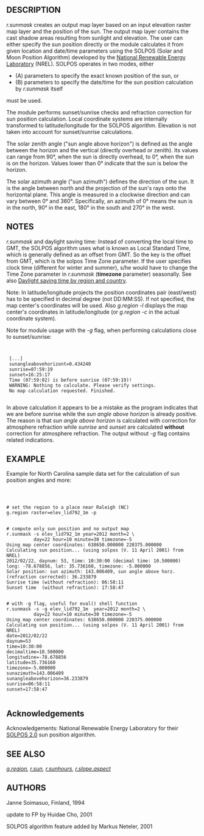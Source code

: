 
## DESCRIPTION

*r.sunmask* creates an output map layer based on an input elevation
raster map layer and the position of the sun. The output map layer contains the
cast shadow areas resulting from sunlight and elevation. The user can either
specify the sun position directly or the module calculates it from given
location and date/time parameters using the SOLPOS (Solar and Moon Position Algorithm)
developed by the
[National Renewable Energy Laboratory](https://www.nrel.gov/)
(NREL). SOLPOS operates in two modes, either

* (A) parameters to specify the exact known position of the sun, or
* (B) parameters to specify the date/time for the sun position calculation
  by *r.sunmask* itself

must be used.

The module performs sunset/sunrise checks and refraction correction for
sun position calculation. Local coordinate systems are internally transformed
to latitude/longitude for the SOLPOS algorithm. Elevation is not taken into
account for sunset/sunrise calculations.

The solar zenith angle ("sun angle above horizon") is defined as the angle
between the horizon and the vertical (directly overhead or zenith). Its
values can range from 90°, when the sun is directly overhead, to 0°,
when the sun is on the horizon. Values lower than 0° indicate that the
sun is below the horizon.

The solar azimuth angle ("sun azimuth") defines the direction of the sun.
It is the angle between north and the projection of the sun's rays onto the
horizontal plane. This angle is measured in a clockwise direction and can
vary between 0° and 360°. Specifically, an azimuth of 0° means
the sun is in the north, 90° in the east, 180° in the south and
270° in the west.

## NOTES

*r.sunmask* and daylight saving time: Instead of converting the
local time to GMT, the SOLPOS algorithm uses what is known as Local
Standard Time, which is generally defined as an offset from GMT.
So the key is the offset from GMT, which is the solpos Time
Zone parameter. If the user specifies clock time (different for
winter and summer), s/he would have to change the Time Zone parameter in
*r.sunmask* (**timezone** parameter) seasonally. See also
[Daylight saving time by region and country](https://en.wikipedia.org/wiki/Daylight_saving_time_by_country).

Note: In latitude/longitude projects the position coordinates pair
(east/west) has to be specified in decimal degree (not DD:MM:SS). If
not specified, the map center's coordinates will be used.
Also *g.region -l* displays the map center's coordinates in
latitude/longitude (or *g.region -c* in the actual coordinate
system).

Note for module usage with the *-g* flag, when performing calculations
close to sunset/sunrise:

```


 [...]
 sunangleabovehorizont=0.434240
 sunrise=07:59:19
 sunset=16:25:17
 Time (07:59:02) is before sunrise (07:59:19)!
 WARNING: Nothing to calculate. Please verify settings.
 No map calculation requested. Finished.


```

In above calculation it appears to be a mistake as
the program indicates that we are before sunrise while
the *sun angle above horizon* is already positive.
The reason is that *sun angle above horizon* is
calculated with correction for atmosphere refraction while
*sunrise* and *sunset* are calculated **without**
correction for atmosphere refraction. The output without
*-g* flag contains related indications.

## EXAMPLE

Example for North Carolina sample data set for the calculation
of sun position angles and more:

```



# set the region to a place near Raleigh (NC)
g.region raster=elev_lid792_1m -p


# compute only sun position and no output map
r.sunmask -s elev_lid792_1m year=2012 month=2 \
          day=22 hour=10 minute=30 timezone=-5
Using map center coordinates: 638650.000000 220375.000000
Calculating sun position... (using solpos (V. 11 April 2001) from NREL)
2012/02/22, daynum: 53, time: 10:30:00 (decimal time: 10.500000)
long: -78.678856, lat: 35.736160, timezone: -5.000000
Solar position: sun azimuth: 143.006409, sun angle above horz. (refraction corrected): 36.233879
Sunrise time (without refraction): 06:58:11
Sunset time  (without refraction): 17:58:47


# with -g flag, useful for eval() shell function
r.sunmask -s -g elev_lid792_1m  year=2012 month=2 \
          day=22 hour=10 minute=30 timezone=-5
Using map center coordinates: 638650.000000 220375.000000
Calculating sun position... (using solpos (V. 11 April 2001) from NREL)
date=2012/02/22
daynum=53
time=10:30:00
decimaltime=10.500000
longitudine=-78.678856
latitude=35.736160
timezone=-5.000000
sunazimuth=143.006409
sunangleabovehorizon=36.233879
sunrise=06:58:11
sunset=17:58:47


```

## Acknowledgements

Acknowledgements: National Renewable Energy Laboratory for their
[SOLPOS 2.0](https://www.nrel.gov/grid/solar-resource/solpos.html) sun position
algorithm.

## SEE ALSO

*[g.region](g.region.html),
[r.sun](r.sun.html),
[r.sunhours](r.sunhours.html),
[r.slope.aspect](r.slope.aspect.html)*

## AUTHORS

Janne Soimasuo, Finland, 1994

update to FP by Huidae Cho, 2001

SOLPOS algorithm feature added by Markus Neteler, 2001
